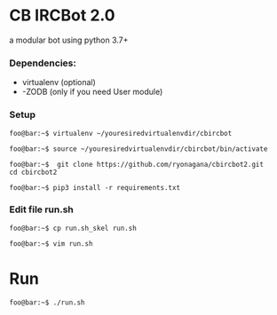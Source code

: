 # CB IRCBot 2.0
a modular bot using python 3.7+

### Dependencies:
- virtualenv (optional)
- -ZODB (only if you need User module)

### Setup 
```console
foo@bar:~$ virtualenv ~/youresiredvirtualenvdir/cbircbot
```
```console
foo@bar:~$ source ~/youresiredvirtualenvdir/cbircbot/bin/activate
```
```console
foo@bar:~$  git clone https://github.com/ryonagana/cbircbot2.git
cd cbircbot2
```
```console
foo@bar:~$ pip3 install -r requirements.txt
```


### Edit file run.sh 

```console
foo@bar:~$ cp run.sh_skel run.sh
```

```console
foo@bar:~$ vim run.sh
```

# Run
```console
foo@bar:~$ ./run.sh
```
